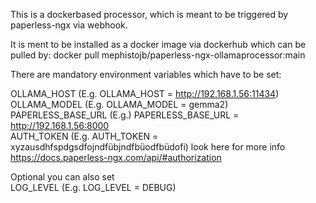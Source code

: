 This is a dockerbased processor, which is meant to be triggered by paperless-ngx via webhook.

It is ment to be installed as a docker image via dockerhub which can be pulled by: docker pull mephistojb/paperless-ngx-ollamaprocessor:main

There are mandatory environment variables which have to be set:

OLLAMA_HOST (E.g. OLLAMA_HOST = http://192.168.1.56:11434)  
OLLAMA_MODEL (E.g. OLLAMA_MODEL = gemma2)  
PAPERLESS_BASE_URL (E.g.) PAPERLESS_BASE_URL = http://192.168.1.56:8000  
AUTH_TOKEN (E.g. AUTH_TOKEN = xyzausdhfspdgsdfojndfübjndfbüodfbüdofi) look here for more info https://docs.paperless-ngx.com/api/#authorization  

Optional you can also set  
LOG_LEVEL (E.g. LOG_LEVEL = DEBUG)  
